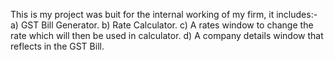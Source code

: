 This is my project was buit for the internal working of my firm, it includes:-
a) GST Bill Generator. 
b) Rate Calculator.
c) A rates window to change the rate which will then be used in calculator.
d) A company details window that reflects in the GST Bill.

